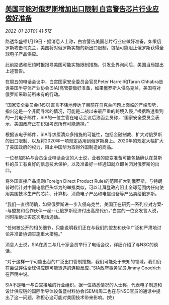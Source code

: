 <!--1642644063000-->
[美国可能对俄罗斯增加出口限制 白宫警告芯片行业应做好准备](https://cn.reuters.com/article/us-russia-export-restriction-chip-0120-idCNKBS2JU04S)
------

<div><i>2022-01-20T01:41:51Z</i></div><p>路透华盛顿1月19日 - 据消息人士称，白宫警告美国芯片行业应做好准备，如果俄罗斯攻击乌克兰，美国将对俄罗斯实施的新出口限制，包括可能阻止俄罗斯获得全球电子产品供应。</p><p>此前路透和纽约时报报导美国可能实施限制措施，引发业界询问后，美国当局提出上述警告。</p><p>在周五的电话会议中，白宫国家安全委员会官员Peter Harrell和Tarun Chhabra告诉美国半导体产业协会(SIA)高管要做好准备，如果俄罗斯入侵乌克兰，美国将对俄罗斯采取前所未有的行动。</p><p>“国家安全委员会(NSC)直言不讳地传达了目前在乌克兰问题上面临的严峻形势，指出这是一个非同寻常的情况，可能是二战以来最严重的跨境入侵，”根据路透看到的一封电子邮件，SIA的一位主管在电话会议后致函会员称，“国家安全委员会表示，美国政府正在积极考虑所有可能选择。”</p><p>根据该电子邮件，SIA寻求厘清众多措施的可能性，包括金融制裁、扩大对俄罗斯的出口限制、以及将2020年一项规定适用到俄罗斯身上。2020年的规定大幅扩大了美国政府的权力，阻止中国华为取得外国制造的商品。</p><p>一位参加SIA与会员企业电话会议的人士说，业者的应变准备可能包括确认在莫斯科的员工有良好的信息技术保护，以及准备好一经通知就立即关闭对俄罗斯的出口。</p><p>将外国直接产品规则(Foreign Direct Product Rule)的范围扩大到俄罗斯，与特朗普时代针对中国电信巨头华为的举措类似，可以让拜登政府阻止全球范围内任何使用美国技术生产的芯片、计算机、消费电子产品和电信设备等产品卖给俄罗斯。</p><p>“我们一直很明确，如果俄罗斯进一步入侵乌克兰，美国正在研究一系列应对方案--与盟友和合作伙伴一起--让俄罗斯经济付出高昂代价，”白宫的一位女发言人说，同时拒绝证实这次电话通话。</p><p>“任何被公开的相关细节，只能说明我们正在与我们的盟友和伙伴广泛和严肃地讨论并准备协调实施重大措施。”</p><p>消息人士说，SIA在周二与几十家会员举行了电话会议，详细介绍了与NSC的谈话。</p><p>“对于这样一个可能出台的广泛出口管制措施，我们可能处于未知的领域。我们仍在尝试评估全球供应链可能遭遇的连锁反应，”SIA政府事务官员Jimmy Goodrich在声明中说。</p><p>SIA不是唯一与白宫接触的行业组织。据一位熟悉情况的人士称，代表电子制造和设计供应链的国际半导体设备暨材料协会(SEMI)周二也在与NSC官员的通话中提出了这一问题，称担心这可能对美国技术带来影响。(完)</p>
